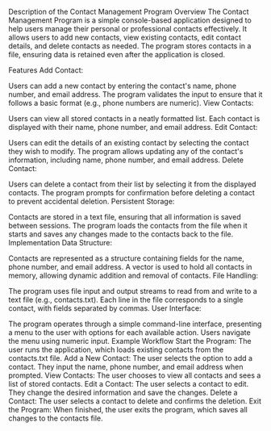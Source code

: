 Description of the Contact Management Program
Overview
The Contact Management Program is a simple console-based application designed to help users manage their personal or professional contacts effectively. It allows users to add new contacts, view existing contacts, edit contact details, and delete contacts as needed. The program stores contacts in a file, ensuring data is retained even after the application is closed.

Features
Add Contact:

Users can add a new contact by entering the contact's name, phone number, and email address.
The program validates the input to ensure that it follows a basic format (e.g., phone numbers are numeric).
View Contacts:

Users can view all stored contacts in a neatly formatted list.
Each contact is displayed with their name, phone number, and email address.
Edit Contact:

Users can edit the details of an existing contact by selecting the contact they wish to modify.
The program allows updating any of the contact's information, including name, phone number, and email address.
Delete Contact:

Users can delete a contact from their list by selecting it from the displayed contacts.
The program prompts for confirmation before deleting a contact to prevent accidental deletion.
Persistent Storage:

Contacts are stored in a text file, ensuring that all information is saved between sessions.
The program loads the contacts from the file when it starts and saves any changes made to the contacts back to the file.
Implementation
Data Structure:

Contacts are represented as a structure containing fields for the name, phone number, and email address.
A vector is used to hold all contacts in memory, allowing dynamic addition and removal of contacts.
File Handling:

The program uses file input and output streams to read from and write to a text file (e.g., contacts.txt).
Each line in the file corresponds to a single contact, with fields separated by commas.
User Interface:

The program operates through a simple command-line interface, presenting a menu to the user with options for each available action.
Users navigate the menu using numeric input.
Example Workflow
Start the Program: The user runs the application, which loads existing contacts from the contacts.txt file.
Add a New Contact:
The user selects the option to add a contact.
They input the name, phone number, and email address when prompted.
View Contacts: The user chooses to view all contacts and sees a list of stored contacts.
Edit a Contact:
The user selects a contact to edit.
They change the desired information and save the changes.
Delete a Contact: The user selects a contact to delete and confirms the deletion.
Exit the Program: When finished, the user exits the program, which saves all changes to the contacts file.
